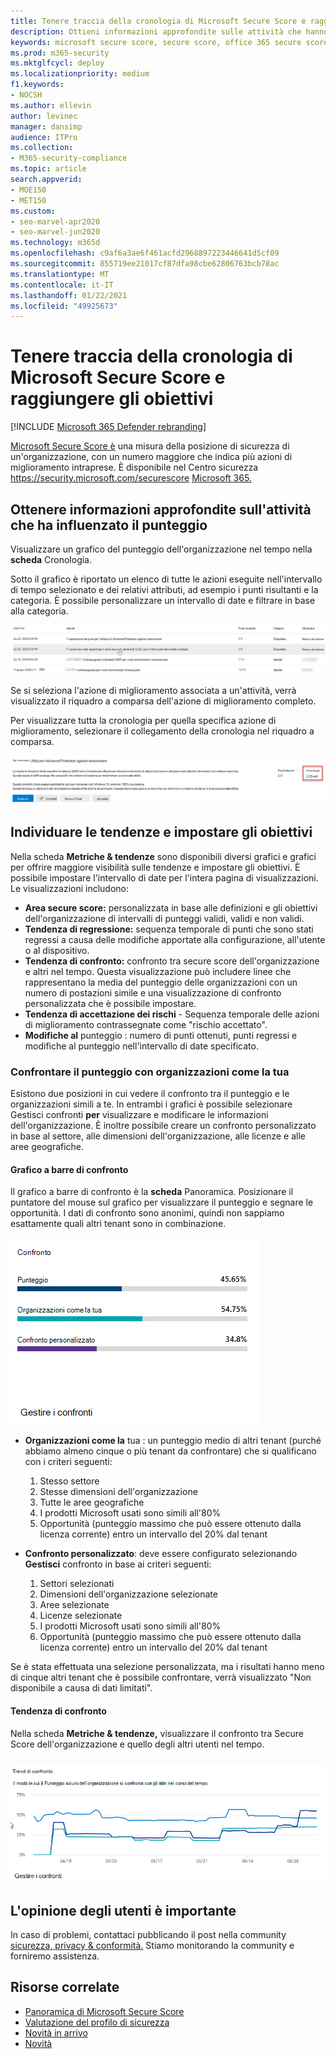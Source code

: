 ```yaml
---
title: Tenere traccia della cronologia di Microsoft Secure Score e raggiungere gli obiettivi
description: Ottieni informazioni approfondite sulle attività che hanno interessato Microsoft Secure Score. Individuare le tendenze e impostare gli obiettivi.
keywords: microsoft secure score, secure score, office 365 secure score, microsoft security score, microsoft 365 security center, improvement actions
ms.prod: m365-security
ms.mktglfcycl: deploy
ms.localizationpriority: medium
f1.keywords:
- NOCSH
ms.author: ellevin
author: levinec
manager: dansimp
audience: ITPro
ms.collection:
- M365-security-compliance
ms.topic: article
search.appverid:
- MOE150
- MET150
ms.custom:
- seo-marvel-apr2020
- seo-marvel-jun2020
ms.technology: m365d
ms.openlocfilehash: c9af6a3ae6f461acfd2968897223446641d5cf09
ms.sourcegitcommit: 855719ee21017cf87dfa98cbe62806763bcb78ac
ms.translationtype: MT
ms.contentlocale: it-IT
ms.lasthandoff: 01/22/2021
ms.locfileid: "49925673"
---
```

# <a name="track-your-microsoft-secure-score-history-and-meet-goals"></a>Tenere traccia della cronologia di Microsoft Secure Score e raggiungere gli obiettivi

[!INCLUDE [Microsoft 365 Defender rebranding](../includes/microsoft-defender.md)]

[Microsoft Secure Score è](microsoft-secure-score.md) una misura della posizione di sicurezza di un'organizzazione, con un numero maggiore che indica più azioni di miglioramento intraprese. È disponibile nel Centro sicurezza https://security.microsoft.com/securescore [Microsoft 365.](overview-security-center.md)

## <a name="gain-insights-into-activity-that-has-affected-your-score"></a>Ottenere informazioni approfondite sull'attività che ha influenzato il punteggio

Visualizzare un grafico del punteggio dell'organizzazione nel tempo nella **scheda** Cronologia.

Sotto il grafico è riportato un elenco di tutte le azioni eseguite nell'intervallo di tempo selezionato e dei relativi attributi, ad esempio i punti risultanti e la categoria. È possibile personalizzare un intervallo di date e filtrare in base alla categoria.

![Cronologia attività](../../media/secure-score/secure-score-history-activity.png)

Se si seleziona l'azione di miglioramento associata a un'attività, verrà visualizzato il riquadro a comparsa dell'azione di miglioramento completo.

Per visualizzare tutta la cronologia per quella specifica azione di miglioramento, selezionare il collegamento della cronologia nel riquadro a comparsa.

![Cronologia delle azioni di miglioramento](../../media/secure-score/secure-score-history-flyout.png)

## <a name="discover-trends-and-set-goals"></a>Individuare le tendenze e impostare gli obiettivi

Nella scheda **Metriche & tendenze** sono disponibili diversi grafici e grafici per offrire maggiore visibilità sulle tendenze e impostare gli obiettivi. È possibile impostare l'intervallo di date per l'intera pagina di visualizzazioni. Le visualizzazioni includono:

* **Area secure score:** personalizzata in base alle definizioni e gli obiettivi dell'organizzazione di intervalli di punteggi validi, validi e non validi.
* **Tendenza di regressione:** sequenza temporale di punti che sono stati regressi a causa delle modifiche apportate alla configurazione, all'utente o al dispositivo.  
* **Tendenza di confronto:** confronto tra secure score dell'organizzazione e altri nel tempo. Questa visualizzazione può includere linee che rappresentano la media del punteggio delle organizzazioni con un numero di postazioni simile e una visualizzazione di confronto personalizzata che è possibile impostare.
* **Tendenza di accettazione dei rischi** - Sequenza temporale delle azioni di miglioramento contrassegnate come "rischio accettato".
* **Modifiche al** punteggio : numero di punti ottenuti, punti regressi e modifiche al punteggio nell'intervallo di date specificato.

### <a name="compare-your-score-to-organizations-like-yours"></a>Confrontare il punteggio con organizzazioni come la tua

Esistono due posizioni in cui vedere il confronto tra il punteggio e le organizzazioni simili a te. In entrambi i grafici è possibile selezionare Gestisci confronti **per** visualizzare e modificare le informazioni dell'organizzazione. È inoltre possibile creare un confronto personalizzato in base al settore, alle dimensioni dell'organizzazione, alle licenze e alle aree geografiche.

#### <a name="comparison-bar-chart"></a>Grafico a barre di confronto

Il grafico a barre di confronto è la **scheda** Panoramica. Posizionare il puntatore del mouse sul grafico per visualizzare il punteggio e segnare le opportunità. I dati di confronto sono anonimi, quindi non sappiamo esattamente quali altri tenant sono in combinazione.

![Grafico a barre dei punteggi di un'organizzazione simile](../../media/secure-score/secure-score-comparison-bar.png)

- **Organizzazioni come la** tua : un punteggio medio di altri tenant (purché abbiamo almeno cinque o più tenant da confrontare) che si qualificano con i criteri seguenti:
    1. Stesso settore
    2. Stesse dimensioni dell'organizzazione
    3. Tutte le aree geografiche
    4. I prodotti Microsoft usati sono simili all'80%
    5. Opportunità (punteggio massimo che può essere ottenuto dalla licenza corrente) entro un intervallo del 20% dal tenant

- **Confronto personalizzato**: deve essere configurato selezionando **Gestisci** confronto in base ai criteri seguenti:
    1. Settori selezionati
    2. Dimensioni dell'organizzazione selezionate
    3. Aree selezionate
    4. Licenze selezionate
    5. I prodotti Microsoft usati sono simili all'80%
    6. Opportunità (punteggio massimo che può essere ottenuto dalla licenza corrente) entro un intervallo del 20% dal tenant

Se è stata effettuata una selezione personalizzata, ma i risultati hanno meno di cinque altri tenant che è possibile confrontare, verrà visualizzato "Non disponibile a causa di dati limitati".

#### <a name="comparison-trend"></a>Tendenza di confronto

Nella scheda **Metriche & tendenze,** visualizzare il confronto tra Secure Score dell'organizzazione e quello degli altri utenti nel tempo.

![Grafico a linee dei punteggi di un'organizzazione simile nel tempo](../../media/secure-score/secure-score-comparison-trend.png)

## <a name="we-want-to-hear-from-you"></a>L'opinione degli utenti è importante

In caso di problemi, contattaci pubblicando il post nella community [sicurezza, privacy & conformità.](https://techcommunity.microsoft.com/t5/Security-Privacy-Compliance/bd-p/security_privacy) Stiamo monitorando la community e forniremo assistenza.

## <a name="related-resources"></a>Risorse correlate

- [Panoramica di Microsoft Secure Score](microsoft-secure-score.md)
- [Valutazione del profilo di sicurezza](microsoft-secure-score-improvement-actions.md)
- [Novità in arrivo](microsoft-secure-score-whats-coming.md)
- [Novità](microsoft-secure-score-whats-new.md)
